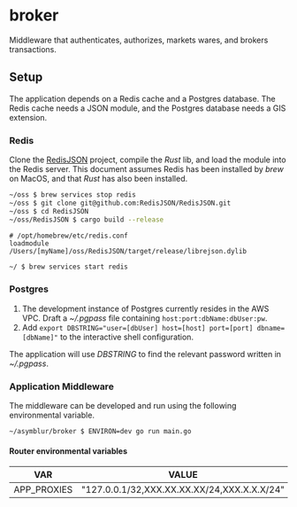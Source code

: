 # broker
Middleware that authenticates, authorizes, markets wares, and brokers transactions.

## Setup
The application depends on a Redis cache and a Postgres database. The Redis cache needs a JSON module, and the Postgres database needs a GIS extension.

### Redis
Clone the [RedisJSON](https://github.com/RedisJSON/RedisJSON#redisjson) project, compile the _Rust_ lib, and load the module into the Redis server. This document assumes Redis has been installed by
_brew_ on MacOS, and that _Rust_ has also been installed.

```bash
~/oss $ brew services stop redis
~/oss $ git clone git@github.com:RedisJSON/RedisJSON.git
~/oss $ cd RedisJSON
~/oss/RedisJSON $ cargo build --release
```

```vim
# /opt/homebrew/etc/redis.conf
loadmodule /Users/[myName]/oss/RedisJSON/target/release/librejson.dylib
```

```bash
~/ $ brew services start redis
```

### Postgres
1. The development instance of Postgres currently resides in the AWS VPC. Draft a _~/.pgpass_ file containing `host:port:dbName:dbUser:pw`.
2. Add `export DBSTRING="user=[dbUser] host=[host] port=[port] dbname=[dbName]"` to the interactive shell configuration.

The application will use _DBSTRING_ to find the relevant password written in _~/.pgpass_.

### Application Middleware
The middleware can be developed and run using the following environmental variable.

```bash
~/asymblur/broker $ ENVIRON=dev go run main.go
```

#### Router environmental variables
| VAR | VALUE |
| --- | --- |
| APP_PROXIES | "127.0.0.1/32,XXX.XX.XX.XX/24,XXX.X.X.X/24"
